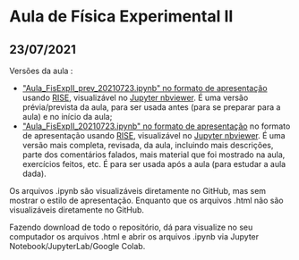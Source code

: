 # Aula de Física Experimental II

## 23/07/2021


Versões da aula :

- ["Aula_FisExpII_prev_20210723.ipynb" no formato de apresentação](https://nbviewer.jupyter.org/format/slides/github/rcolistete/Fisica_Experimental_II_UFES_Alegre/blob/main/Aulas/Aula_20210723/Aula_FisExpII_prev_20210723.ipynb?flush_cache=true#/) usando [RISE](https://rise.readthedocs.io/), visualizável no [Jupyter nbviewer](https://nbviewer.jupyter.org/). É uma versão prévia/prevista da aula, para ser usada antes (para se preparar para a aula) e no início da aula;
- ["Aula_FisExpII_20210723.ipynb" no formato de apresentação](https://nbviewer.jupyter.org/format/slides/github/rcolistete/Fisica_Experimental_II_UFES_Alegre/blob/main/Aulas/Aula_20210723/Aula_FisExpII_20210723.ipynb?flush_cache=true#/)  no formato de apresentação usando [RISE](https://rise.readthedocs.io/), visualizável no [Jupyter nbviewer](https://nbviewer.jupyter.org/). É uma versão mais completa, revisada, da aula, incluindo mais descrições, parte dos comentários falados, mais material que foi mostrado na aula, exercícios feitos, etc. É para ser usada após a aula (para estudar a aula dada).

Os arquivos .ipynb são visualizáveis diretamente no GitHub, mas sem mostrar o estilo de  apresentação. Enquanto que os arquivos .html não são visualizáveis diretamente no GitHub.

Fazendo download de todo o repositório, dá para visualize no seu computador os arquivos .html e abrir os arquivos .ipynb via Jupyter Notebook/JupyterLab/Google Colab.

